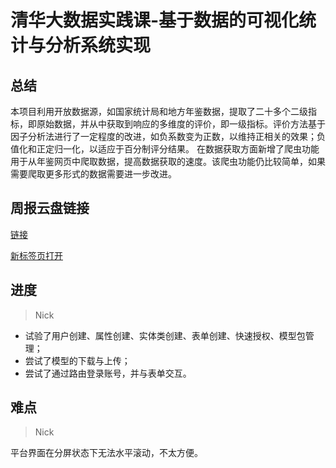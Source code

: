# 清华大数据实践课-基于数据的可视化统计与分析系统实现
## 总结
本项目利用开放数据源，如国家统计局和地方年鉴数据，提取了二十多个二级指标，即原始数据，并从中获取到响应的多维度的评价，即一级指标。评价方法基于因子分析法进行了一定程度的改进，如负系数变为正数，以维持正相关的效果；负值化和正定归一化，以适应于百分制评分结果。
在数据获取方面新增了爬虫功能用于从年鉴网页中爬取数据，提高数据获取的速度。该爬虫功能仍比较简单，如果需要爬取更多形式的数据需要进一步改进。
## 周报云盘链接
[链接](https://cloud.tsinghua.edu.cn/d/55c390b9538d48679617/)

<a href="https://cloud.tsinghua.edu.cn/d/55c390b9538d48679617/" target="_blank">新标签页打开</a>
## 进度
> Nick
+ 试验了用户创建、属性创建、实体类创建、表单创建、快速授权、模型包管理；
+ 尝试了模型的下载与上传；
+ 尝试了通过路由登录账号，并与表单交互。

## 难点
> Nick

平台界面在分屏状态下无法水平滚动，不太方便。
